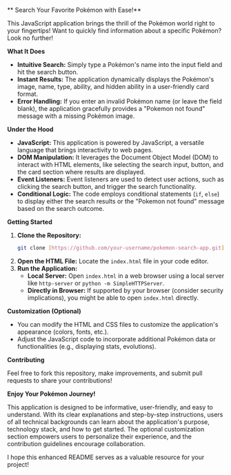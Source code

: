 ** Search Your Favorite Pokémon with Ease!**

This JavaScript application brings the thrill of the Pokémon world right to your fingertips! Want to quickly find information about a specific Pokémon? Look no further!

**What It Does**

- **Intuitive Search:** Simply type a Pokémon's name into the input field and hit the search button.
- **Instant Results:** The application dynamically displays the Pokémon's image, name, type, ability, and hidden ability in a user-friendly card format.
- **Error Handling:** If you enter an invalid Pokémon name (or leave the field blank), the application gracefully provides a "Pokemon not found" message with a missing Pokémon image.

**Under the Hood**

- **JavaScript:** This application is powered by JavaScript, a versatile language that brings interactivity to web pages.
- **DOM Manipulation:** It leverages the Document Object Model (DOM) to interact with HTML elements, like selecting the search input, button, and the card section where results are displayed.
- **Event Listeners:** Event listeners are used to detect user actions, such as clicking the search button, and trigger the search functionality.
- **Conditional Logic:** The code employs conditional statements (`if`, `else`) to display either the search results or the "Pokemon not found" message based on the search outcome.

**Getting Started**

1. **Clone the Repository:**
   ```bash
   git clone [https://github.com/your-username/pokemon-search-app.git](https://github.com/your-username/pokemon-search-app.git)
   ```
2. **Open the HTML File:**
   Locate the `index.html` file in your code editor.
3. **Run the Application:**
   - **Local Server:** Open `index.html` in a web browser using a local server like `http-server` or `python -m SimpleHTTPServer`.
   - **Directly in Browser:** If supported by your browser (consider security implications), you might be able to open `index.html` directly.

**Customization (Optional)**

- You can modify the HTML and CSS files to customize the application's appearance (colors, fonts, etc.).
- Adjust the JavaScript code to incorporate additional Pokémon data or functionalities (e.g., displaying stats, evolutions).

**Contributing**

Feel free to fork this repository, make improvements, and submit pull requests to share your contributions!

**Enjoy Your Pokémon Journey!**

This application is designed to be informative, user-friendly, and easy to understand. With its clear explanations and step-by-step instructions, users of all technical backgrounds can learn about the application's purpose, technology stack, and how to get started. The optional customization section empowers users to personalize their experience, and the contribution guidelines encourage collaboration.

I hope this enhanced README serves as a valuable resource for your project!
```
